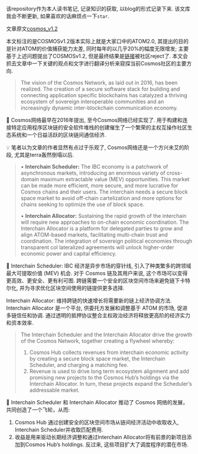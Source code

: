 该repository作为本人读书笔记, 记录知识的获取, 以blog的形式记录下来. 该文库我会不断更新, 如果喜欢的话麻烦点一下`star`.

文章原文[cosmos_v1.2](https://gateway.pinata.cloud/ipfs/QmdC3YuZBUq5b9mEr3bKTDRq4XLcxafe3LHqDNFUgUoa61)

本文标注的是COSMOSv1.2版本实际上就是大家口中的ATOM2.0, 其提出的目的是针对ATOM的价值捕获能力太差, 同时每年的以几乎20%的幅度无限增发; 主要基于上述问题提出了COSMOSv1.2, 但是最终结果是[链接](https://www.mintscan.io/cosmos/proposals/82)被社区reject了. 本文会抓去文章中一下关键的观点和文字进行翻译分析来窥探当前Cosmos社区的主要方向.

> The vision of the Cosmos Network, as laid out in 2016, has been realized. The creation of a secure software stack for building and connecting application specific blockchains has catalyzed a thriving ecosystem of sovereign interoperable communities and an increasingly dynamic inter-blockchain communication economy. 

:book: Cosmos网络最早在2016年提出, 至今Cosmos网络已经实现了. 用于构建和连接特定应用程序区块链的安全软件堆栈的创建催生了一个繁荣的主权互操作社区生态系统和一个日益活跃的区块链间通信经济.

:bulb: 笔者以为文章的作者显然有点过于乐观了, Cosmos网络还是一个方兴未艾的阶段, 尤其是terra轰然倒塌以后.

> • **Interchain Scheduler:** The IBC economy is a patchwork of asynchronous markets, introducing an enormous variety of cross-domain maximum extractable value (MEV) opportunities. This market can be made more efficient, more secure, and more lucrative for Cosmos chains and their users. The interchain needs a secure block space market to avoid off-chain cartelization and more options for chains seeking to optimize the use of block space.
>
> • **Interchain Allocator:** Sustaining the rapid growth of the interchain will require new approaches to on-chain economic coordination. The Interchain Allocator is a platform for delegated parties to grow and align ATOM-based markets, facilitating multi-chain trust and coordination. The integration of sovereign political economies through transparent col lateralized agreements will unlock higher-order economic power and capital efficiency.

:book: Interchain Scheduler: IBC 经济是异步市场的穿针线, 引入了种类繁多的跨领域最大可提取价值 (MEV) 机会. 对于 Cosmos 链及其用户来说, 这个市场可以变得更高效、更安全、更有利可图. 跨链需要一个安全的区块空间市场来避免链下卡特尔化, 并为寻求优化区块空间使用的链提供更多选择.

Interchain Allocator: 维持跨链的快速增长将需要新的链上经济协调方法. Interchain Allocator 是一个平台, 供委托方发展和调整基于 ATOM 的市场, 促进多链信任和协调. 通过透明的抵押协议整合主权政治经济将释放更高阶的经济实力和资本效率.

> The Interchain Scheduler and the Interchain Allocator drive the growth of the Cosmos Network, together creating a flywheel whereby: 
> 1. Cosmos Hub collects revenues from interchain economic activity by creating a secure block space market, the Interchain Scheduler, and charging a matching fee. 
> 2. Revenue is used to drive long term ecosystem alignment and add promising new projects to the Cosmos Hub’s holdings via the Interchain Allocator. In turn, these projects expand the Scheduler’s addressable market. 

:book: Interchain Scheduler 和 Interchain Allocator 推动了 Cosmos 网络的发展，共同创造了一个飞轮，从而:

1. Cosmos Hub 通过创建安全的区块空间市场从链间经济活动中收取收入, Interchain Scheduler并收取匹配费用.
2. 收益是用来驱动长期经济调整和通过Interchain Allocator将有前景的新项目添加到Cosmos Hub’s holdings. 反过来, 这些项目扩大了调度程序的潜在市场.



